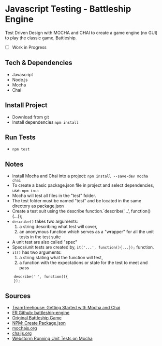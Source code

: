 # Javascript Testing - Battleship Engine

Test Driven Design with MOCHA and CHAI to create a game engine (no GUI) to play the classic game, Battleship.

- [ ] Work in Progress



## Tech & Dependencies

- Javascript
- Node.js
- Mocha
- Chai

## Install Project

- Download from git
- Install dependencies `npm install`

## Run Tests

- `npm test`


## Notes

- Install Mocha and Chai into a project: `npm install --save-dev mocha chai`
- To create a basic package.json file in project and select dependencies, use: `npm init`
- Mocha will test all files in the "test" folder.
- The test folder must be named "test" and be located in the same directory as package.json
- Create a test suit using the describe function.`describe('...', function(){...});
- `describe()` takes two arguments: 
    1. a string describing what test will cover, 
    2. an anonymous function which serves as a "wrapper" for all the unit tests in the test suite
- A unit test are also called "spec"
- Specs/unit tests are created by, `it('...', function(){...});` function.
- `it()` has two arguments: 
    1. a string stating what the function will test,
    2. a function with the expectations or state for the test to meet and pass

```
    describe(' ', function(){
    });
``` 


## Sources

- [TeamTreehouse: Getting Started with Mocha and Chai](https://teamtreehouse.com/library/javascript-unit-testing/behavior-driven-development-with-mocha-chai/getting-started-with-mocha-and-chai)
- [ER Github: battleship-engine](https://github.com/EdwardRutz/battleship-engine)
- [Original Battleship Game](https://www.hasbro.com/en-us/product/battleship-game-retro-series-1967-edition:F9D20F7E-2C1D-4261-BB10-FF8B648AA5C8)
- [NPM: Create Package.json](https://docs.npmjs.com/cli/init)
- [mochajs.org](https://mochajs.org/)
- [chaijs.org](http://chaijs.com/api/bdd/)
- [Webstorm Running Unit Tests on Mocha](https://www.jetbrains.com/help/webstorm/2018.1/running-unit-tests-on-mocha.html)

